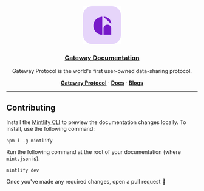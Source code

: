 <p align="center">
  <a href="https://docs.mygateway.xyz/">
    <img alt="Gateway Protocol" src="favicon.png"  width="100" height="100"/>
    <h3 align="center">Gateway Documentation</h3>
  </a>
</p>

<p align="center">
    Gateway Protocol is the world's first user-owned data-sharing protocol.
</p>

<p align="center">
  <a href="https://mygateway.xyz/"><strong>Gateway Protocol</strong></a> ·
  <a href="https://docs.mygateway.xyz/"><strong>Docs</strong></a> ·
  <a href="https://mygateway.xyz/blog"><strong>Blogs</strong></a>
</p>

---

## Contributing

Install the [Mintlify CLI](https://www.npmjs.com/package/mintlify) to preview the documentation changes locally. To install, use the following command:

```
npm i -g mintlify
```

Run the following command at the root of your documentation (where `mint.json` is):

```
mintlify dev
```

Once you've made any required changes, open a pull request 🚀

